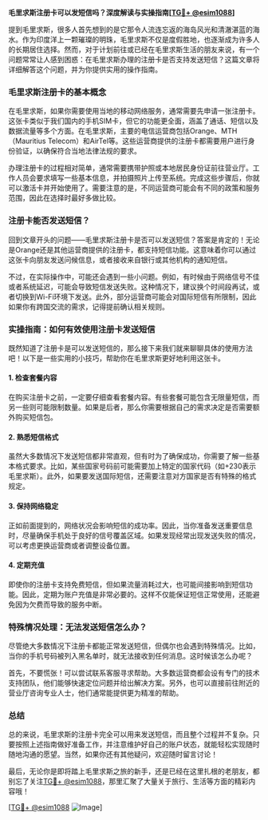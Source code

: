 **毛里求斯注册卡可以发短信吗？深度解读与实操指南[[TG💪+ @esim1088](https://t.me/s/esim1088)]**

提到毛里求斯，很多人首先想到的是它那令人流连忘返的海岛风光和清澈湛蓝的海水。作为印度洋上一颗璀璨的明珠，毛里求斯不仅是度假胜地，也逐渐成为许多人的长期居住选择。然而，对于计划前往或已经在毛里求斯生活的朋友来说，有一个问题常常让人感到困惑：在毛里求斯办理的注册卡是否支持发送短信？这篇文章将详细解答这个问题，并为你提供实用的操作指南。

### 毛里求斯注册卡的基本概念

在毛里求斯，如果你需要使用当地的移动网络服务，通常需要先申请一张注册卡。这张卡类似于我们国内的手机SIM卡，但它的功能更全面，涵盖了通话、短信以及数据流量等多个方面。在毛里求斯，主要的电信运营商包括Orange、MTH（Mauritius Telecom）和AirTel等。这些运营商提供的注册卡都需要用户进行身份验证，以确保符合当地法律法规的要求。

办理注册卡的过程相对简单，通常需要携带护照或本地居民身份证前往营业厅。工作人员会要求填写一些基本信息，并拍摄照片上传至系统。完成这些步骤后，你就可以激活卡并开始使用了。需要注意的是，不同运营商可能会有不同的政策和服务范围，因此在选择时最好多做比较。

### 注册卡能否发送短信？

回到文章开头的问题——毛里求斯注册卡是否可以发送短信？答案是肯定的！无论是Orange还是其他运营商提供的注册卡，都支持短信功能。这意味着你可以通过这张卡向朋友发送问候信息，或者接收来自银行或其他机构的通知短信。

不过，在实际操作中，可能还会遇到一些小问题。例如，有时候由于网络信号不佳或者系统延迟，可能会导致短信发送失败。这种情况下，建议换个时间段再试，或者切换到Wi-Fi环境下发送。此外，部分运营商可能会对国际短信有所限制，因此如果你有跨国交流的需求，记得提前确认相关规则。

### 实操指南：如何有效使用注册卡发送短信

既然知道了注册卡是可以发送短信的，那么接下来我们就来聊聊具体的使用方法吧！以下是一些实用的小技巧，帮助你在毛里求斯更好地利用这张卡。

#### 1. **检查套餐内容**
在购买注册卡之前，一定要仔细查看套餐内容。有些套餐可能包含无限量短信，而另一些则可能限制数量。如果是后者，那么你需要根据自己的需求决定是否需要额外购买短信包。

#### 2. **熟悉短信格式**
虽然大多数情况下发送短信都非常直观，但有时为了确保成功，你需要了解一些基本格式要求。比如，某些国家号码前可能需要加上特定的国家代码（如+230表示毛里求斯）。此外，如果要发送国际短信，还需要注意对方国家是否有特殊的格式规定。

#### 3. **保持网络稳定**
正如前面提到的，网络状况会影响短信的成功率。因此，当你准备发送重要信息时，尽量确保手机处于良好的信号覆盖区域。如果发现经常出现发送失败的情况，可以考虑更换运营商或者调整设备位置。

#### 4. **定期充值**
即使你的注册卡支持免费短信，但如果流量消耗过大，也可能间接影响到短信功能。因此，定期为账户充值是非常必要的。这样不仅能保证短信正常使用，还能避免因为欠费而导致的服务中断。

### 特殊情况处理：无法发送短信怎么办？

尽管绝大多数情况下注册卡都能正常发送短信，但偶尔也会遇到特殊情况。比如，当你的手机号码被列入黑名单时，就无法接收到任何消息。这时候该怎么办呢？

首先，不要慌张！可以尝试联系客服寻求帮助。大多数运营商都会设有专门的技术支持团队，他们能够快速定位问题并给出解决方案。另外，也可以直接前往附近的营业厅咨询专业人士，他们通常能提供更为精准的帮助。

### 总结

总的来说，毛里求斯的注册卡完全可以用来发送短信，而且整个过程并不复杂。只要按照上述指南做好准备工作，并注意维护好自己的账户状态，就能轻松实现随时随地沟通的愿望。当然，如果你还有其他疑问，欢迎随时留言讨论！

最后，无论你是即将踏上毛里求斯之旅的新手，还是已经在这里扎根的老朋友，都别忘了关注[TG💪+ @esim1088](https://t.me/s/esim1088)，那里汇聚了大量关于旅行、生活等方面的精彩内容哦！

[[TG💪+ @esim1088](https://t.me/s/esim1088) ![Image](https://i.postimg.cc/4NQfJmqS/Snipaste-2025-05-13-00-14-12.png)]